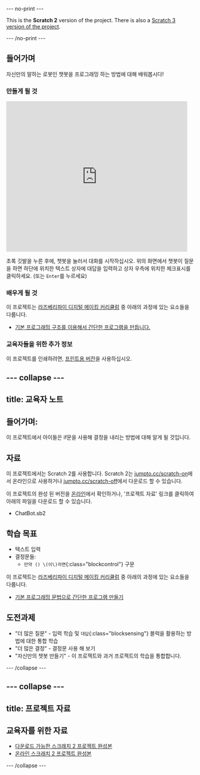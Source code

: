 --- no-print ---

This is the **Scratch 2** version of the project. There is also a [Scratch 3 version of the project](https://projects.raspberrypi.org/ko-KR/projects/chatbot).
 

--- /no-print ---

## 들어가며

자신만의 말하는 로봇인 챗봇을 프로그래밍 하는 방법에 대해 배워봅시다!

### 만들게 될 것

<div class="scratch-preview">
  <iframe allowtransparency="true" width="485" height="402" src="https://scratch.mit.edu/projects/embed/239023644/?autostart=false" frameborder="0"></iframe>
</div>

초록 깃발을 누른 후에, 챗봇을 눌러서 대화를 시작하십시오. 위의 화면에서 챗봇이 질문을 하면 하단에 위치한 텍스트 상자에 대답을 입력하고 상자 우측에 위치한 체크표시를 클릭하세요. (또는 `Enter`를 누르세요)

### 배우게 될 것

이 프로젝트는 [라즈베리파이 디지털 메이킹 커리큘럼](http://rpf.io/curriculum) 중 아래의 과정에 있는 요소들을 다룹니다.

+ [기본 프로그래밍 구조를 이용해서 간단한 프로그램을 만듭니다.](https://www.raspberrypi.org/curriculum/programming/creator)

### 교육자들을 위한 추가 정보

이 프로젝트를 인쇄하려면, [프린트용 버전](https://projects.raspberrypi.org/ko-KR/projects/chatbot-scratch2/print)을 사용하십시오.

--- collapse ---
---
title: 교육자 노트
---

## 들어가며:

이 프로젝트에서 아이들은 if문을 사용해 결정을 내리는 방법에 대해 알게 될 것입니다.

## 자료

이 프로젝트에서는 Scratch 2를 사용합니다. Scratch 2는 [jumpto.cc/scratch-on](http://jumpto.cc/scratch-on)에서 온라인으로 사용하거나 [jumpto.cc/scratch-off](http://jumpto.cc/scratch-off)에서 다운로드 할 수 있습니다.

이 프로젝트의 완성 된 버전을 [온라인](http://scratch.mit.edu/projects/239023644/#editor)에서 확인하거나, '프로젝트 자료' 링크를 클릭하여 아래의 파일을 다운로드 할 수 있습니다.

+ ChatBot.sb2

## 학습 목표

+ 텍스트 입력
+ 결정문들: 
    + `만약 () \(이\)라면`{:class="blockcontrol"} 구문

이 프로젝트는 [라즈베리파이 디지털 메이킹 커리큘럼](http://rpf.io/curriculum) 중 아래의 과정에 있는 요소들을 다룹니다.

+ [기본 프로그래밍 문법으로 간단한 프로그램 만들기](https://www.raspberrypi.org/curriculum/programming/creator)

## 도전과제

+ "더 많은 질문" - 입력 학습 및 `대답`{:class="blocksensing"} 블럭을 활용하는 방법에 대한 통합 학습
+ "더 많은 결정" - 결정문 사용 해 보기
+ "자신만의 챗봇 만들기" - 이 프로젝트와 과거 프로젝트의 학습을 통합합니다.

--- /collapse ---

--- collapse ---
---
title: 프로젝트 자료
---
## 교육자를 위한 자료

+ [다운로드 가능한 스크래치 2 프로젝트 완성본 ](resources/ChatBot.sb2)
+ [온라인 스크래치 2 프로젝트 완성본](http://scratch.mit.edu/projects/239023644/#editor)

--- /collapse ---